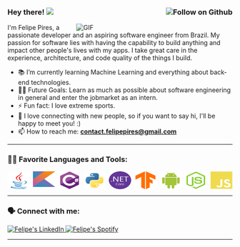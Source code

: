 
### Hey there! <img src="https://media.giphy.com/media/hvRJCLFzcasrR4ia7z/giphy.gif" width="25px"><a href="https://github.com/piresflp/"><img align="right" src="https://img.shields.io/github/followers/piresflp?style=social&logo=github" alt="Follow on Github"></a>

<img align="right" alt="GIF" src="https://res.cloudinary.com/practicaldev/image/fetch/s--uxqgfA7M--/c_limit%2Cf_auto%2Cfl_progressive%2Cq_66%2Cw_880/https://dev-to-uploads.s3.amazonaws.com/uploads/articles/idrudmils3eo9di1a59u.gif" width="350px" height=""/>

I'm Felipe Pires, a passionate developer and an aspiring software engineer from Brazil. My passion for software lies with having the capability to build anything and impact other people's lives with my apps. I take great care in the experience, architecture, and code quality of the things I build.

- 📚 I’m currently learning Machine Learning and everything about back-end technologies.
- 💪🏼 Future Goals: Learn as much as possible about software engineering in general and enter the jobmarket as an intern.
- ⚡ Fun fact: I love extreme sports.
- 💬 I love connecting with new people, so if you want to say hi, I'll be happy to meet you! :)
- 📫 How to reach me: **contact.felipepires@gmail.com**


---
###  👨‍💻 Favorite Languages and Tools:
<div style="display: flex; justify-content: space-between;">
	 <img align="center" title="Java" alt="" height="40" width="50" src="https://raw.githubusercontent.com/devicons/devicon/master/icons/java/java-original.svg">
	 <img align="center" title="Kotlin" alt="" height="35" width="50" src="https://raw.githubusercontent.com/devicons/devicon/00f02ef57fb7601fd1ddcc2fe6fe670fef3ae3e4/icons/kotlin/kotlin-original.svg">	 
  <img align="center" title="Csharp" alt="" height="40" width="50" src="https://raw.githubusercontent.com/devicons/devicon/master/icons/csharp/csharp-original.svg">
  <img align="center" title="Python" alt="" height="40" width="50" src="https://raw.githubusercontent.com/devicons/devicon/master/icons/python/python-original.svg">
  <img align="center" title="ASP.NET" alt="" height="40" width="50" src="https://raw.githubusercontent.com/devicons/devicon/master/icons/dotnetcore/dotnetcore-original.svg">  
  <img align="center" title="Tensorflow" alt="" height="40" width="50" src="https://raw.githubusercontent.com/devicons/devicon/00f02ef57fb7601fd1ddcc2fe6fe670fef3ae3e4/icons/tensorflow/tensorflow-original.svg">
  <img align="center" title="Android" alt="" height="40" width="50" src="https://raw.githubusercontent.com/devicons/devicon/00f02ef57fb7601fd1ddcc2fe6fe670fef3ae3e4/icons/android/android-original.svg"> 
  <img align="center" title="NodeJS" alt="" height="40" width="50" src="https://raw.githubusercontent.com/devicons/devicon/master/icons/nodejs/nodejs-original.svg">  
  <img align="center" title="JavaScript" alt="" height="40" width="50" src="https://raw.githubusercontent.com/devicons/devicon/master/icons/javascript/javascript-plain.svg">  
  
</div>

---
### 🗣️ Connect with me:
<div>
	<a target="_blank" href="https://www.linkedin.com/in/felipe-pires-araujo/"> <img alt="Felipe's LinkedIn" src="https://img.shields.io/badge/LinkedIn-0077B5?style=for-the-badge&logo=linkedin&logoColor=white">
	</a>
	<a target="_blank" href="https://open.spotify.com/user/12174767337?si=2dd587e629eb41c6">  <img alt="Felipe's Spotify" src="https://img.shields.io/badge/_Spotify_-1ED760?style=for-the-badge&logo=spotify"/>
	</a>
</div>

---
